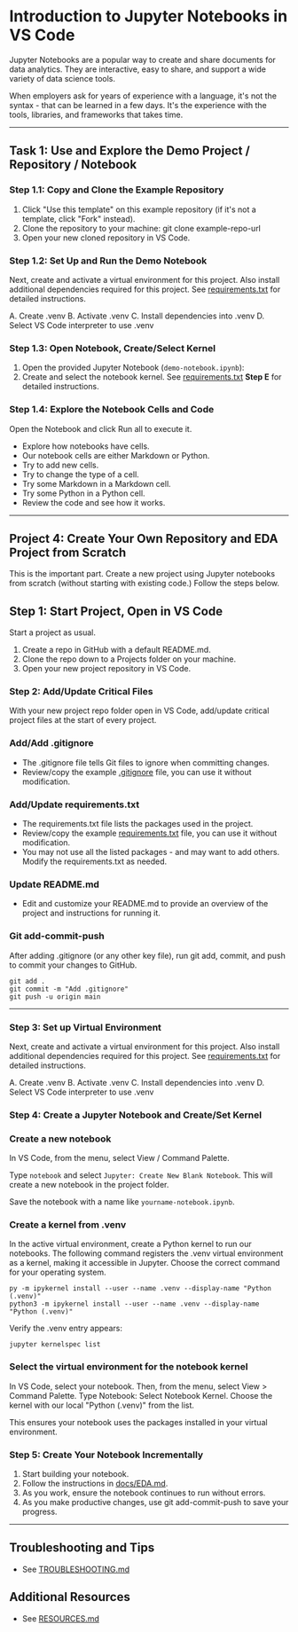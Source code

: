 # Introduction to Jupyter Notebooks in VS Code

Jupyter Notebooks are a popular way to create and share documents for data analytics. 
They are interactive, easy to share, and support a wide variety of data science tools.

When employers ask for years of experience with a language, it's not the syntax - that can be learned in a few days. 
It's the experience with the tools, libraries, and frameworks that takes time.

---

## Task 1: Use and Explore the Demo Project / Repository / Notebook

### Step 1.1: Copy and Clone the Example Repository
1. Click "Use this template" on this example repository (if it's not a template, click "Fork" instead).
2. Clone the repository to your machine:
   git clone example-repo-url
3. Open your new cloned repository in VS Code.

### Step 1.2: Set Up and Run the Demo Notebook
Next, create and activate a virtual environment for this project. 
Also install additional dependencies required for this project.
See [requirements.txt](requirements.txt) for detailed instructions. 

A. Create .venv
B. Activate .venv
C. Install dependencies into .venv
D. Select VS Code interpreter to use .venv

### Step 1.3: Open Notebook, Create/Select Kernel
1. Open the provided Jupyter Notebook (`demo-notebook.ipynb`):
2. Create and select the notebook kernel. See [requirements.txt](requirements.txt) **Step E** for detailed instructions. 

### Step 1.4: Explore the Notebook Cells and Code
Open the Notebook and click Run all to execute it.
- Explore how notebooks have cells. 
- Our notebook cells are either Markdown or Python. 
- Try to add new cells.
- Try to change the type of a cell.
- Try some Markdown in a Markdown cell.
- Try some Python in a Python cell. 
- Review the code and see how it works. 

---

## Project 4: Create Your Own Repository and EDA Project from Scratch

This is the important part. 
Create a new project using Jupyter notebooks from scratch (without starting with existing code.)
Follow the steps below. 

## Step 1: Start Project, Open in VS Code

Start a project as usual. 
1. Create a repo in GitHub with a default README.md. 
2. Clone the repo down to a Projects folder on your machine. 
3. Open your new project repository in VS Code.

### Step 2: Add/Update Critical Files

With your new project repo folder open in VS Code, add/update critical project files at the start of every project. 

### Add/Add .gitignore

- The .gitignore file tells Git files to ignore when committing changes.
- Review/copy the example [.gitignore](https://github.com/denisecase/datafun-04-notebooks/blob/main/.gitignore) file, you can use it without modification.

### Add/Update requirements.txt

- The requirements.txt file lists the packages used in the project.
- Review/copy the example [requirements.txt](https://github.com/denisecase/datafun-04-notebooks/blob/main/requirements.txt) file, you can use it without modification.
- You may not use all the listed packages - and may want to add others. Modify the requirements.txt as needed.

### Update README.md

- Edit and customize your README.md to provide an overview of the project and instructions for running it.
 
### Git add-commit-push

After adding .gitignore (or any other key file), run git add, commit, and push to commit your changes to GitHub. 

```shell
git add .
git commit -m "Add .gitignore"
git push -u origin main
```

---

### Step 3: Set up Virtual Environment

Next, create and activate a virtual environment for this project. 
Also install additional dependencies required for this project.
See [requirements.txt](requirements.txt) for detailed instructions. 

A. Create .venv
B. Activate .venv
C. Install dependencies into .venv
D. Select VS Code interpreter to use .venv


### Step 4: Create a Jupyter Notebook and Create/Set Kernel

### Create a new notebook

In VS Code, from the menu, select View / Command Palette.

Type `notebook` and select `Jupyter: Create New Blank Notebook`.
This will create a new notebook in the project folder.

Save the notebook with a name like `yourname-notebook.ipynb`.

### Create a kernel from .venv

In the active virtual environment, create a Python kernel to run our notebooks. 
The following command registers the .venv virtual environment as a kernel, making it accessible in Jupyter.
Choose the correct command for your operating system.

```shell
py -m ipykernel install --user --name .venv --display-name "Python (.venv)"
python3 -m ipykernel install --user --name .venv --display-name "Python (.venv)"
```

Verify the .venv entry appears:

```shell
jupyter kernelspec list
```

### Select the virtual environment for the notebook kernel

In VS Code, select your notebook. 
Then, from the menu, select View > Command Palette.
Type Notebook: Select Notebook Kernel.
Choose the kernel with our local "Python (.venv)" from the list.

This ensures your notebook uses the packages installed in your virtual environment. 
   
### Step 5: Create Your Notebook Incrementally
1. Start building your notebook. 
2. Follow the instructions in [docs/EDA.md](docs/EDA.md).
3. As you work, ensure the notebook continues to run without errors. 
4. As you make productive changes, use git add-commit-push to save your progress.
---

## Troubleshooting and Tips
- See [TROUBLESHOOTING.md](docs/TROUBLESHOOTING.md)

## Additional Resources 
- See [RESOURCES.md](docs/RESOURCES.md)

